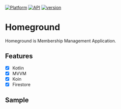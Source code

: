 [![Platform](https://img.shields.io/badge/platform-android-green.svg)](http://developer.android.com/index.html)
[![API](https://img.shields.io/badge/API-21%2B-blue.svg)](https://android-arsenal.com/api?level=21#l21)
[![version](https://img.shields.io/badge/version-1.0.1-red.svg)](https://github.com/RisingPark/Homeground)

# Homeground
Homeground is Membership Management Application. 



## Features

- [x] Kotlin 
- [x] MVVM
- [x] Koin 
- [x] Firestore

## Sample
